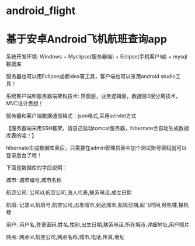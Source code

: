 # android_flight
# 基于安卓Android飞机航班查询app

系统开发环境: Windows + Myclipse(服务器端) + Eclipse(手机客户端) + mysql数据库

服务器也可以用Eclipse或者idea等工具，客户端也可以采用android studio工具！

系统客户端和服务器端架构技术: 界面层，业务逻辑层，数据层3层分离技术，MVC设计思想！

服务器和客户端数据通信格式：json格式,采用servlet方式

【服务器端采用SSH框架，请自己启动tomcat服务器，hibernate会自动生成数据库表的哈！】

hibernate生成数据库表后，只需要在admin管理员表中加个测试账号密码就可以登录后台了哈！

下面是数据库的字段说明：

城市: 城市编号,城市名称

航空公司: 公司id,航空公司,法人代表,联系电话,成立日期

航班: 记录id,航班号,航空公司,出发城市,到达城市,航班日期,起飞时间,候机楼,接机楼

用户: 用户名,登录密码,姓名,性别,出生日期,联系电话,所在城市,详细地址,用户照片

网点: 网点id,航空公司,网点名称,城市,电话,传真,地址
